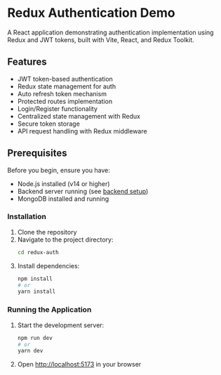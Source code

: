 # Redux Authentication Demo

A React application demonstrating authentication implementation using Redux and JWT tokens, built with Vite, React, and Redux Toolkit.

## Features

- JWT token-based authentication
- Redux state management for auth
- Auto refresh token mechanism
- Protected routes implementation
- Login/Register functionality
- Centralized state management with Redux
- Secure token storage
- API request handling with Redux middleware

## Prerequisites

Before you begin, ensure you have:

- Node.js installed (v14 or higher)
- Backend server running (see [backend setup](../backend/README.md))
- MongoDB installed and running

### Installation

1. Clone the repository
2. Navigate to the project directory:
   ```bash
   cd redux-auth
   ```
3. Install dependencies:
   ```bash
   npm install
   # or
   yarn install
   ```

### Running the Application

1. Start the development server:
   ```bash
   npm run dev
   # or
   yarn dev
   ```
2. Open [http://localhost:5173](http://localhost:5173) in your browser


